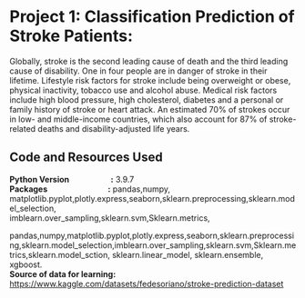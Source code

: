 # Project 1: Classification Prediction of Stroke Patients:
Globally, stroke is the second leading cause of death and the third leading cause of disability. One in four people are in danger of stroke in their lifetime. Lifestyle risk factors for stroke include being overweight or obese, physical inactivity, tobacco use and alcohol abuse. Medical risk factors include high blood pressure, high cholesterol, diabetes and a personal or family history of stroke or heart attack. An estimated 70% of strokes occur in low- and middle-income countries, which also account for 87% of stroke-related deaths and disability-adjusted life years.

## Code and Resources Used
**Python Version &nbsp;&nbsp;&nbsp;&nbsp;&nbsp;&nbsp;&nbsp;&nbsp;&nbsp;&nbsp;&nbsp;&nbsp;&nbsp;&nbsp;&nbsp;&nbsp;&nbsp;&nbsp;&nbsp;&nbsp;&nbsp;:** 3.9.7
<br>
**Packages&nbsp;&nbsp;&nbsp;&nbsp;&nbsp;&nbsp;&nbsp;&nbsp;&nbsp;&nbsp;&nbsp;&nbsp;&nbsp;&nbsp;&nbsp;&nbsp;&nbsp;&nbsp;&nbsp;&nbsp;&nbsp;&nbsp;&nbsp;&nbsp;&nbsp;&nbsp;&nbsp;&nbsp;&nbsp;&nbsp;&nbsp;&nbsp;:** pandas,numpy, matplotlib.pyplot,plotly.express,seaborn,sklearn.preprocessing,sklearn.model_selection,
&nbsp;&nbsp;&nbsp;&nbsp;&nbsp;&nbsp;&nbsp;&nbsp;&nbsp;&nbsp;&nbsp;&nbsp;&nbsp;&nbsp;&nbsp;&nbsp;&nbsp;&nbsp;&nbsp;&nbsp;&nbsp;&nbsp;&nbsp;&nbsp;&nbsp;&nbsp;&nbsp;&nbsp;&nbsp; imblearn.over_sampling,sklearn.svm,Sklearn.metrics,


pandas,numpy,matplotlib.pyplot,plotly.express,seaborn,sklearn.preprocessing,sklearn.model_selection,imblearn.over_sampling,sklearn.svm,Sklearn.metrics,sklearn.model_sction, sklearn.linear_model, sklearn.ensemble, xgboost.
<br>
**Source of data for learning:** https://www.kaggle.com/datasets/fedesoriano/stroke-prediction-dataset

   


